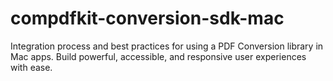 # compdfkit-conversion-sdk-mac
Integration process and best practices for using a PDF Conversion library in Mac apps. Build powerful, accessible, and responsive user experiences with ease.
